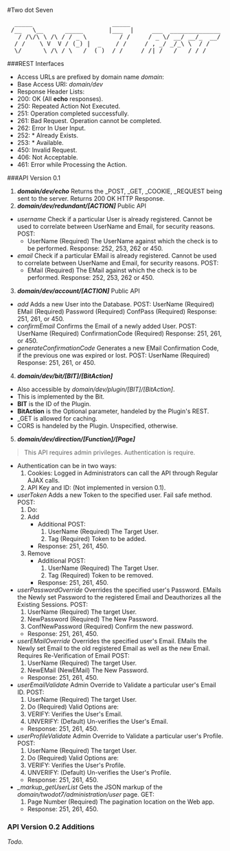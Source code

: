 #Two dot Seven
<pre>
  _____                      _____   
 /__   \__      _____       |___  |     ___  ______________
   / /\/\ \ /\ / / _ \         / /     / _ \/ __/ __/_  __/
  / /    \ V  V / (_) |  _    / /     / , _/ _/_\ \  / /   
  \/      \_/\_/ \___/  (_)  /_/     /_/|_/___/___/ /_/    
</pre>

###REST Interfaces
- Access URLs are prefixed by domain name *domain*:
- Base Access URI: *domain/dev*
- Response Header Lists:
 - 200: OK (All **echo** responses).
 - 250: Repeated Action Not Executed.
 - 251: Operation completed successfully.
 - 261: Bad Request. Operation cannot be completed.
 - 262: Error In User Input.
 - 252: * Already Exists.
 - 253: * Available.
 - 450: Invalid Request.
 - 406: Not Acceptable.
 - 461: Error while Processing the Action.

###API Version 0.1
1. ***domain/dev/echo***
   Returns the _POST, _GET, _COOKIE, _REQUEST being sent to the server.
   Returns 200 OK HTTP Response.
2. ***domain/dev/redundant/[ACTION]***
  Public API
  - *username*
    Check if a particular User is already registered. Cannot be used to correlate between UserName and Email, for security reasons.
    POST:
    - UserName (Required) The UserName against which the check is to be performed.
    Response: 252, 253, 262 or 450.
  - *email*
    Check if a particular EMail is already registered. Cannot be used to correlate between UserName and Email, for security reasons.
    POST:
    - EMail (Required) The EMail against which the check is to be performed.
    Response: 252, 253, 262 or 450.
3. ***domain/dev/account/[ACTION]***
  Public API
  - *add*
    Adds a new User into the Database.
    POST:
    UserName (Required)
    EMail (Required)
    Password (Required)
    ConfPass (Required)
    Response: 251, 261, or 450.
  - *confirmEmail*
    Confirms the Email of a newly added User.
    POST:
    UserName (Required)
    ConfirmationCode (Required)
    Response: 251, 261, or 450.
  - *generateConfirmationCode*
    Generates a new EMail Confirmation Code, if the previous one was expired or lost.
    POST:
    UserName (Required)
    Response: 251, 261, or 450.
4. ***domain/dev/bit/[BIT]/[BitAction]***
  - Also accessible by *domain/dev/plugin/[BIT]/[BitAction]*.
  - This is implemented by the Bit.
  - **BIT** is the ID of the Plugin.
  - **BitAction** is the Optional parameter, handeled by the Plugin's REST.
  - _GET is allowed for caching.
  - CORS is handeled by the Plugin. Unspecified, otherwise.
5. ***domain/dev/direction/[Function]/[Page]***
  > This API requires admin privileges. Authentication is require.
  - Authentication can be in two ways:
    1. Cookies: Logged in Administrators can call the API through Regular AJAX calls.
    2. API Key and ID: (Not implemented in version 0.1).
  - *userToken*
    Adds a new Token to the specified user. Fail safe method.
    POST:
    1. Do:
      1. Add
         - Additional POST:
           1. UserName (Required) The Target User.
           2. Tag (Required) Token to be added.
         - Response: 251, 261, 450.
      2. Remove
         - Additional POST:
           1. UserName (Required) The Target User.
           2. Tag (Required) Token to be removed.
         - Response: 251, 261, 450.
  - *userPasswordOverride*
    Overrides the specified user's Password.
    EMails the Newly set Password to the registered Email and Deauthorizes all the Existing Sessions.
    POST:
    1. UserName (Required) The target User.
    2. NewPassword (Required) The New Password.
    3. ConfNewPassword (Required) Confirm the new password.
    - Response: 251, 261, 450.
  - *userEMailOverride*
    Overrides the specified user's Email.
    EMails the Newly set Email to the old registered Email as well as the new Email. Requires Re-Verification of Email
    POST:
    1. UserName (Required) The target User.
    2. NewEMail (NewEMail) The New Password.
    - Response: 251, 261, 450.
  - *userEmailValidate*
    Admin Override to Validate a particular user's Email ID.
    POST:
    1. UserName (Required) The target User.
    2. Do (Required) Valid Options are:
      1. VERIFY: Verifies the User's Email.
      2. UNVERIFY: (Default) Un-verifies the User's Email.
    - Response: 251, 261, 450.
  - *userProfileValidate*
    Admin Override to Validate a particular user's Profile.
    POST:
    1. UserName (Required) The target User.
    2. Do (Required) Valid Options are:
      1. VERIFY: Verifies the User's Profile.
      2. UNVERIFY: (Default) Un-verifies the User's Profile.
    - Response: 251, 261, 450.
  - *_markup_getUserList*
    Gets the JSON markup of the *domain/twodot7/administration/user* page.
    GET:
    1. Page Number (Required) The pagination location on the Web app.
    - Response: 251, 261, 450.

### API Version 0.2 Additions

*Todo.*